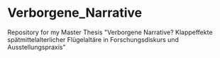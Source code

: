 # Verborgene_Narrative
Repository for my Master Thesis "Verborgene Narrative? Klappeffekte spätmittelalterlicher Flügelaltäre in Forschungsdiskurs und Ausstellungspraxis"
